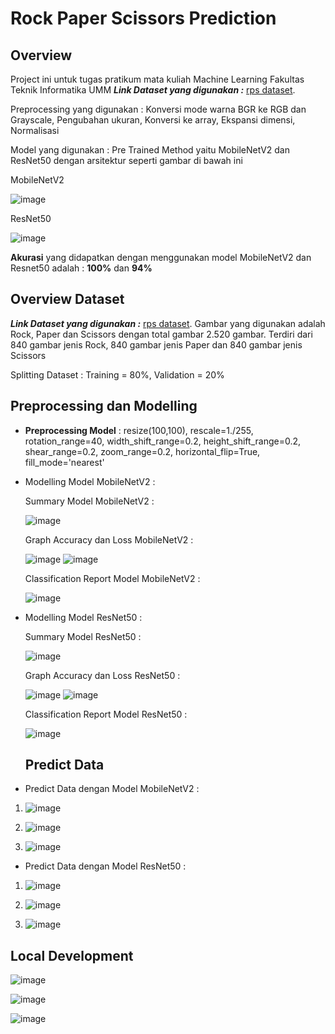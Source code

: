 # Rock Paper Scissors Prediction

## Overview

Project ini untuk tugas pratikum mata kuliah Machine Learning Fakultas Teknik Informatika UMM
**_Link Dataset yang digunakan :_** [rps dataset](https://drive.google.com/drive/folders/1kgyN9Ah_w6MvxsRxANh3TfB9S-bCVZMv).

Preprocessing yang digunakan : Konversi mode warna BGR ke RGB dan Grayscale, Pengubahan ukuran, Konversi ke array, Ekspansi dimensi, Normalisasi

Model yang digunakan : Pre Trained Method yaitu MobileNetV2 dan ResNet50 dengan arsitektur seperti gambar di bawah ini

MobileNetV2

![image](assets/mobilenetv2.png)

ResNet50

![image](assets/resnet.png)

**Akurasi** yang didapatkan dengan menggunakan model MobileNetV2 dan Resnet50 adalah : **100%** dan **94%**

## Overview Dataset

**_Link Dataset yang digunakan :_** [rps dataset](https://drive.google.com/drive/folders/1kgyN9Ah_w6MvxsRxANh3TfB9S-bCVZMv).
Gambar yang digunakan adalah Rock, Paper dan Scissors dengan total gambar 2.520 gambar. Terdiri dari 840 gambar jenis Rock, 840 gambar jenis Paper dan 840 gambar jenis Scissors

Splitting Dataset : Training = 80%, Validation = 20%

## Preprocessing dan Modelling

- **Preprocessing Model** : resize(100,100), rescale=1./255, rotation_range=40, width_shift_range=0.2, height_shift_range=0.2, shear_range=0.2, zoom_range=0.2, horizontal_flip=True, fill_mode='nearest'

- Modelling Model MobileNetV2 :

  Summary Model MobileNetV2 :

  ![image](assets/summary_mobilenetv2.png)

  Graph Accuracy dan Loss MobileNetV2 :

  ![image](assets/baru/plot_acc_netv2.png)
  ![image](assets/baru/plot_loss_netv2.png)

  Classification Report Model MobileNetV2 :

  ![image](assets/baru/report_netv2.png)

- Modelling Model ResNet50 :

  Summary Model ResNet50 :

  ![image](assets/summary_resnet50.png)

  Graph Accuracy dan Loss ResNet50 :

  ![image](assets/baru/plot_acc_resnet.png)
  ![image](assets/baru/plot_loss_resnet.png)

  Classification Report Model ResNet50 :

  ![image](assets/baru/report_resnet.png)

  ## Predict Data

- Predict Data dengan Model MobileNetV2 :

1. ![image](assets/predict_net.png)

2. ![image](assets/predict_net_2.png)

3. ![image](assets/predict_net_3.png)

- Predict Data dengan Model ResNet50 :

1. ![image](assets/predict_resnet.png)

2. ![image](assets/predict_resnet_2.png)

3. ![image](assets/predict_resnet_3.png)

## Local Development

![image](assets/baru/UI_1.png)

![image](assets/baru/UI_2.png)

![image](assets/baru/UI_3.png)

